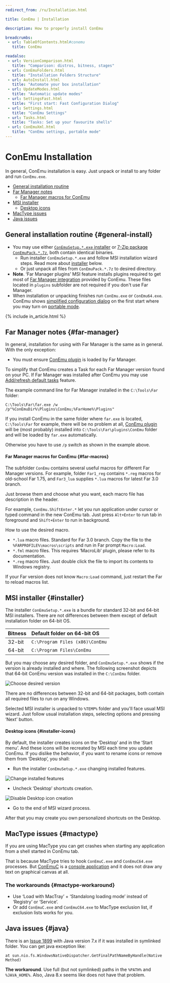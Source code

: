 ```yaml
---
redirect_from: /ru/Installation.html

title: ConEmu | Installation

description: How to properly install ConEmu

breadcrumbs:
 - url: TableOfContents.html#conemu
   title: ConEmu

readalso:
 - url: VersionComparison.html
   title: "Comparison: distros, bitness, stages"
 - url: ConEmuFolders.html
   title: "Installation Folders Structure"
 - url: AutoInstall.html
   title: "Automate your box installation"
 - url: UpdateModes.html
   title: "Automatic update modes"
 - url: SettingsFast.html
   title: "First start: Fast Configuration Dialog"
 - url: Settings.html
   title: "ConEmu Settings"
 - url: Tasks.html
   title: "Tasks: Set up your favourite shells"
 - url: ConEmuXml.html
   title: "ConEmu settings, portable mode"
---
```


# ConEmu Installation

In general, ConEmu installation is easy.
Just unpack or install to any folder and run `ConEmu.exe`.

* [General installation routine](#general-install)
* [Far Manager notes](#far-manager)
  * [Far Manager macros for ConEmu](#far-macros)
* [MSI installer](#installer)
  * [Desktop icons](#installer-icons)
* [MacType issues](#mactype)
* [Java issues](#java)


## General installation routine  {#general-install}

* You may use either [`ConEmuSetup.*.exe` installer](VersionComparison.html#installer) or 
  [7-Zip package `ConEmuPack.*.7z`](VersionComparison.html#7-zip-package), both contain identical binaries.
  * Run installer `ConEmuSetup.*.exe` and follow MSI installation wizard steps.
    Read more about [installer](#installer) below.
  * Or just unpack all files from `ConEmuPack.*.7z` to desired directory.
* **Note**. ‘Far Manager plugins’ MSI feature installs plugins required to get most of [Far Manager integration](ConEmuFarPlugin.html)
  provided by ConEmu. These files located in `plugins` subfolder are not required if you don't use Far Manager.
* When installation or unpacking finishes run `ConEmu.exe` or `ConEmu64.exe`. ConEmu shows [simplified configuration dialog](SettingsFast.html)
  on the first start where you may turn on [portable mode](ConEmuXml.html#search-sequence).

{% include in_article.html %}


## Far Manager notes  {#far-manager}

In general, installation for using with Far Manager is the same as in general.
With the only exception:

* You must ensure [ConEmu plugin](ConEmuFarPlugin.html) is loaded by Far Manager.

To simplify that ConEmu creates a Task for each Far Manager version found on your PC.
If Far Manager was installed after ConEmu you may use
[Add/refresh default tasks](Tasks.html#add-default-tasks) feature.

The example command line for Far Manager installed in the `C:\Tools\Far` folder:

```
C:\Tools\Far\far.exe /w /p"%ConEmuDir%\Plugins\ConEmu;%FarHome%\Plugins"
```

If you install ConEmu in the same folder where `far.exe` is located,
`C:\Tools\Far` for example, there will be no problem at all,
[ConEmu plugin](ConEmuFarPlugin.html) will be (most probably)
installed into `C:\Tools\Far\plugins\ConEmu` folder
and will be loaded by `far.exe` automatically.

Otherwise you have to use `/p` switch as shown in the example above.


#### Far Manager macros for ConEmu  {#far-macros}

The subfolder `ConEmu` contains several useful macros for different Far Manager versions.
For example, folder `Far1_reg` contains `*.reg` macros for old-school Far 1.75,
and `Far3_lua` supplies `*.lua` macros for latest Far 3.0 branch.

Just browse them and choose what you want, each macro file has description in the header.

For example, `ConEmu.ShiftEnter.*`
let you run application under cursor or typed command in the new ConEmu tab.
Just press `Alt+Enter` to run tab in foreground and `Shift+Enter` to run in background.

How to use the desired macro.

* `*.lua` macro files. Standard for Far 3.0 branch. Copy the file to the `%FARPROFILE%\macros\scripts`
  and run in Far prompt `Macro:Load`.
* `*.fml` macro files. This requires ‘MacroLib’ plugin, please refer to its documentation.
* `*.reg` macro files. Just double click the file to import its contents to Windows registry.

If your Far version does not know `Macro:Load` command, just restart the Far to reload macros list.



## MSI installer  {#installer}

The installer `ConEmuSetup.*.exe` is a bundle for standard 32-bit and 64-bit MSI installers.
There are not differences between them except of default installation folder on 64-bit OS.

| Bitness | Default folder on 64-bit OS |
|:---|:---|
| 32-bit | `C:\Program Files (x86)\ConEmu` |
| 64-bit | `C:\Program Files\ConEmu` |

But you may choose any desired folder, and `ConEmuSetup.*.exe` shows if the version
is already installed and where. The following screenshot depicts that 64-bit ConEmu
version was installed in the `C:\ConEmu` folder.

![Choose desired version](/img/Installer1.png)

There are no differences between 32-bit and 64-bit packages, both contain
all required files to run on any Windows.

Selected MSI installer is unpacked to `%TEMP%` folder and you'll face usual MSI wizard.
Just follow usual installation steps, selecting options and pressing ‘Next’ button.



#### Desktop icons  {#installer-icons}

By default, the installer creates icons on the ‘Desktop’ and in the ‘Start menu’.
And these icons will be recreated by MSI each time you update ConEmu.
If you dislike the behavior, if you want to rename icons or remove them from ‘Desktop’,
you shall:

* Run the installer `ConEmuSetup.*.exe` changing installed features.

![Change installed features](/img/Installer2.png)

* Uncheck ‘Desktop’ shortcuts creation.

![Disable Desktop icon creation](/img/Installer3.png)

* Go to the end of MSI wizard process.

After that you may create you own personalized shortcuts on the Desktop.



## MacType issues  {#mactype}

If you are using MacType you can get crashes when starting any application
from a shell started in ConEmu tab.

That is because MacType tries to hook `ConEmuC.exe` and `ConEmuC64.exe` processes.
But [ConEmuC](ConEmuC.html) is a [console application](ConsoleApplication.html)
and it does not draw any text on graphical canvas at all.

### The workarounds  {#mactype-workaround}
* Use ‘Load with MacTray’ + ‘Standalong loading mode’
  instead of ‘Registry’ or ‘Service’.
* Or add `ConEmuC.exe` and `ConEmuC64.exe` to MacType exclusion list,
  if exclusion lists works for you.


## Java issues  {#java}

There is an [Issue 1899](https://github.com/Maximus5/conemu-old-issues/issues/1899)
with Java version 7.x if it was installed in symlinked folder.
You can get java exception like:

```
at sun.nio.fs.WindowsNativeDispatcher.GetFinalPathNameByHandle(Native Method)
```

**The workaround**. Use full (but not symlinked) paths in the `%PATH%` and `%JAVA_HOME%`.
Also, Java 8.x seems like does not have that problem.
